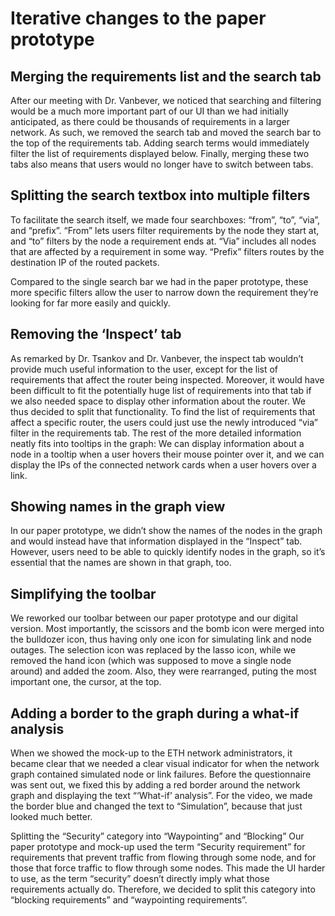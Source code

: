 # Iterative changes to the paper prototype

## Merging the requirements list and the search tab

After our meeting with Dr. Vanbever, we noticed that searching and filtering would be a much more important part of our UI than we had initially anticipated, as there could be thousands of requirements in a larger network. As such, we removed the search tab and moved the search bar to the top of the requirements tab. Adding search terms would immediately filter the list of requirements displayed below. Finally, merging these two tabs also means that users would no longer have to switch between tabs.

## Splitting the search textbox into multiple filters

To facilitate the search itself, we made four searchboxes: “from”, “to”, “via”, and “prefix”. “From” lets users filter requirements by the node they start at, and “to” filters by the node a requirement ends at. “Via” includes all nodes that are affected by a requirement in some way. “Prefix” filters routes by the destination IP of the routed packets.

Compared to the single search bar we had in the paper prototype, these more specific filters allow the user to narrow down the requirement they’re looking for far more easily and quickly.

## Removing the ‘Inspect’ tab
As remarked by Dr. Tsankov and Dr. Vanbever, the inspect tab wouldn’t provide much useful information to the user, except for the list of requirements that affect the router being inspected. Moreover, it would have been difficult to fit the potentially huge list of requirements into that tab if we also needed space to display other information about the router.
We thus decided to split that functionality. To find the list of requirements that affect a specific router, the users could just use the newly introduced “via” filter in the requirements tab. The rest of the more detailed information neatly fits into tooltips in the graph: We can display information about a node in a tooltip when a user hovers their mouse pointer over it, and we can display the IPs of the connected network cards when a user hovers over a link.

## Showing names in the graph view
In our paper prototype, we didn’t show the names of the nodes in the graph and would instead have that information displayed in the “Inspect” tab. However, users need to be able to quickly identify nodes in the graph, so it’s essential that the names are shown in that graph, too.

## Simplifying the toolbar
We reworked our toolbar between our paper prototype and our digital version. Most importantly, the scissors and the bomb icon were merged into the bulldozer icon, thus having only one icon for simulating link and node outages.
The selection icon was replaced by the lasso icon, while we removed the hand icon (which was supposed to move a single node around) and added the zoom. Also, they were rearranged, puting the most important one, the cursor, at the top.

## Adding a border to the graph during a what-if analysis
When we showed the mock-up to the ETH network administrators, it became clear that we needed a clear visual indicator for when the network graph contained simulated node or link failures. Before the questionnaire was sent out, we fixed this by adding a red border around the network graph and displaying the text “‘What-if’ analysis”. For the video, we made the border blue and changed the text to “Simulation”, because that just looked much better.

Splitting the “Security” category into “Waypointing” and “Blocking”
Our paper prototype and mock-up used the term “Security requirement” for requirements that prevent traffic from flowing through some node, and for those that force traffic to flow through some nodes. This made the UI harder to use, as the term “security” doesn’t directly imply what those requirements actually do. Therefore, we decided to split this category into “blocking requirements” and “waypointing requirements”.
